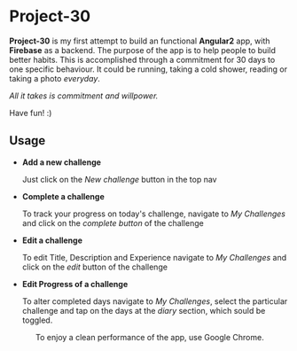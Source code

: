 <h1>Project-30</h1>

<p><b>Project-30</b> is my first attempt to build an functional <b>Angular2</b> app, with <b>Firebase</b> as a backend.
The purpose of the app is to help people to build better habits.
This is accomplished through a commitment for 30 days to one specific behaviour.
It could be running, taking a cold shower, reading or taking a photo <i>everyday</i>.</p>
<p><i>All it takes is commitment and willpower.</i></p>
Have fun! :)

<h2>Usage</h2>
<ul>
<li>
<b>Add a new challenge</b>
<p>Just click on the <i>New challenge</i> button in the top nav</p>
</li>
<li>
<b>Complete a challenge</b>
<p>To track your progress on today's challenge, navigate to <i>My Challenges</i> and click on the <i>complete button</i> of the challenge</p>
</li>
<li>
<b>Edit a challenge</b>
<p>To edit Title, Description and Experience navigate to <i>My Challenges</i> and click on the <i>edit</i> button of the challenge</p>
</li>
<li>
<b>Edit Progress of a challenge</b>
<p>To alter completed days navigate to <i>My Challenges</i>, select the particular challenge and tap on the days at the <i>diary</i> section, which sould be toggled.</p>
</li>
<ul>
<p>To enjoy a clean performance of the app, use Google Chrome.</p>

